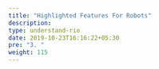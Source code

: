 ```yaml
---
title: "Highlighted Features For Robots"
description:
type: understand-rio
date: 2019-10-23T16:16:22+05:30
pre: "3. "
weight: 115
---
```

